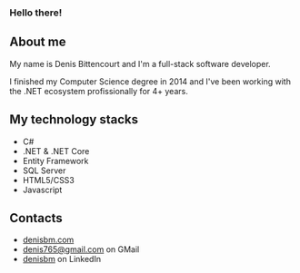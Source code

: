 ### Hello there!

## About me

My name is Denis Bittencourt and I'm a full-stack software developer.

I finished my Computer Science degree in 2014 and I've been working with the .NET ecosystem profissionally for 4+ years.

## My technology stacks

- C#
- .NET & .NET Core
- Entity Framework
- SQL Server
- HTML5/CSS3
- Javascript

## Contacts

- [denisbm.com](https://denisbm.com)
- [denis765@gmail.com](mailto:denis765@gmail.com) on GMail
- [denisbm](https://www.linkedin.com/in/denisbm/) on LinkedIn
